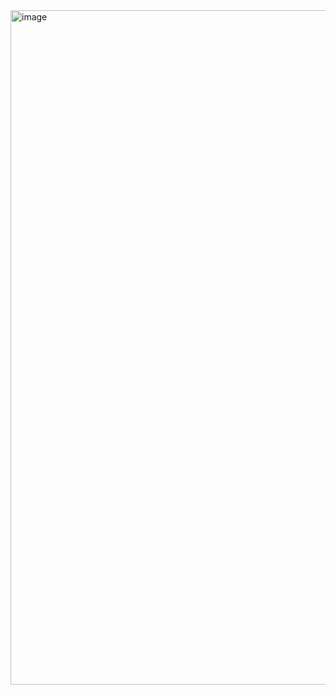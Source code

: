 <img width="1919" height="1079" alt="image" src="https://github.com/user-attachments/assets/91a399ab-2c01-4109-ad87-f89a8f039d73" />
